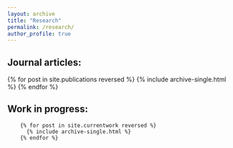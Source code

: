 ```yaml
---
layout: archive
title: "Research"
permalink: /research/
author_profile: true
---
```


<h2>Journal articles:</h2>
		{% for post in site.publications reversed %}
		  {% include archive-single.html %}
		{% endfor %}


<h2>Work in progress:</h2>

		{% for post in site.currentwork reversed %}
		  {% include archive-single.html %}
		{% endfor %}

